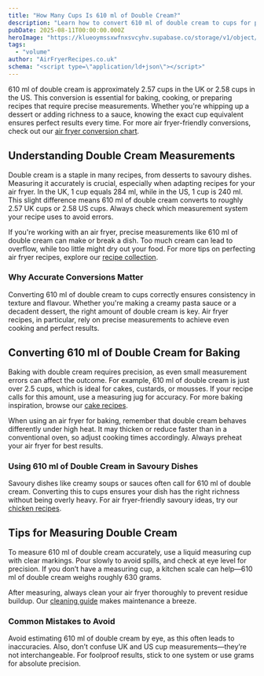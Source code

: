 ```yaml
---
title: "How Many Cups Is 610 ml of Double Cream?"
description: "Learn how to convert 610 ml of double cream to cups for perfect baking and cooking every time. Includes UK and US measurements."
pubDate: 2025-08-11T00:00:00.000Z
heroImage: "https://klueoymssxwfnxsvcyhv.supabase.co/storage/v1/object/public/md/how-many-cups-is-610-ml-of-double-cream-30e047bd.webp"
tags:
  - "volume"
author: "AirFryerRecipes.co.uk"
schema: "<script type=\"application/ld+json\"></script>"
---
```


<p>610 ml of double cream is approximately 2.57 cups in the UK or 2.58 cups in the US. This conversion is essential for baking, cooking, or preparing recipes that require precise measurements. Whether you're whipping up a dessert or adding richness to a sauce, knowing the exact cup equivalent ensures perfect results every time. For more air fryer-friendly conversions, check out our <a href=https://www.airfryerrecipe.co.uk/air-fryer-conversion-chart>air fryer conversion chart</a>.</p>

<h2>Understanding Double Cream Measurements</h2>  
<p>Double cream is a staple in many recipes, from desserts to savoury dishes. Measuring it accurately is crucial, especially when adapting recipes for your air fryer. In the UK, 1 cup equals 284 ml, while in the US, 1 cup is 240 ml. This slight difference means 610 ml of double cream converts to roughly 2.57 UK cups or 2.58 US cups. Always check which measurement system your recipe uses to avoid errors.</p>  

<p>If you're working with an air fryer, precise measurements like 610 ml of double cream can make or break a dish. Too much cream can lead to overflow, while too little might dry out your food. For more tips on perfecting air fryer recipes, explore our <a href=https://www.airfryerrecipe.co.uk/recipes>recipe collection</a>.</p>  

<h3>Why Accurate Conversions Matter</h3>  
<p>Converting 610 ml of double cream to cups correctly ensures consistency in texture and flavour. Whether you're making a creamy pasta sauce or a decadent dessert, the right amount of double cream is key. Air fryer recipes, in particular, rely on precise measurements to achieve even cooking and perfect results.</p>  

<h2>Converting 610 ml of Double Cream for Baking</h2>  
<p>Baking with double cream requires precision, as even small measurement errors can affect the outcome. For example, 610 ml of double cream is just over 2.5 cups, which is ideal for cakes, custards, or mousses. If your recipe calls for this amount, use a measuring jug for accuracy. For more baking inspiration, browse our <a href=https://www.airfryerrecipe.co.uk/recipe-category/cakes>cake recipes</a>.</p>  

<p>When using an air fryer for baking, remember that double cream behaves differently under high heat. It may thicken or reduce faster than in a conventional oven, so adjust cooking times accordingly. Always preheat your air fryer for best results.</p>  

<h3>Using 610 ml of Double Cream in Savoury Dishes</h3>  
<p>Savoury dishes like creamy soups or sauces often call for 610 ml of double cream. Converting this to cups ensures your dish has the right richness without being overly heavy. For air fryer-friendly savoury ideas, try our <a href=https://www.airfryerrecipe.co.uk/recipe-category/chicken>chicken recipes</a>.</p>  

<h2>Tips for Measuring Double Cream</h2>  
<p>To measure 610 ml of double cream accurately, use a liquid measuring cup with clear markings. Pour slowly to avoid spills, and check at eye level for precision. If you don’t have a measuring cup, a kitchen scale can help—610 ml of double cream weighs roughly 630 grams.</p>  

<p>After measuring, always clean your air fryer thoroughly to prevent residue buildup. Our <a href=https://www.airfryerrecipe.co.uk/air-fryer-cleaner>cleaning guide</a> makes maintenance a breeze.</p>  

<h3>Common Mistakes to Avoid</h3>  
<p>Avoid estimating 610 ml of double cream by eye, as this often leads to inaccuracies. Also, don’t confuse UK and US cup measurements—they’re not interchangeable. For foolproof results, stick to one system or use grams for absolute precision.</p>